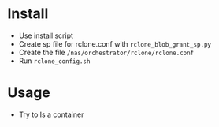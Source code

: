 # Install
- Use install script
- Create sp file for rclone.conf with `rclone_blob_grant_sp.py`
- Create the file `/nas/orchestrator/rclone/rclone.conf`
- Run `rclone_config.sh`
# Usage
- Try to ls a container